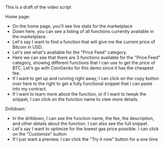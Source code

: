 This is a draft of the video script

Home page:

* On the home page, you'll see live stats for the marketplace
* Down here, you can see a listing of all functions currently available in the marketplace.
* Let's say I want to find a function that will give me the current price of Bitcoin in USD.
* Let's see what's available for the "Price Feed" category.
* Here we can see that there are 3 functions available for the "Price Feed" category, showing different functions that I
  can use to get the price of BTC. Let's go with CoinGecko for this demo since it has the cheapest fee.
* If I want to get up and running right away, I can click on the copy button over here to the right to get a fully
  functional snippet that I can paste into my contract.
* If I want to learn more about the function, or if I want to tweak the snippet, I can click on the function name to
  view more details.

Drilldown:

* In the drilldown, I can see the function name, the fee, the description, and other details about the function. I can
  also see the full snippet.
* Let's say I want to optimize for the lowest gas price possible. I can click on the "Customize" button
* If I just want a preview, I can click the "Try it now" button for a one time 